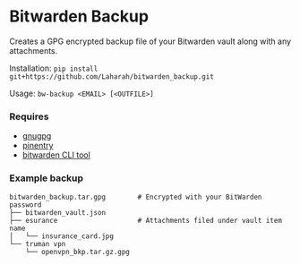 # Bitwarden Backup
Creates a GPG encrypted backup file of your Bitwarden vault along with any attachments.

Installation: `pip install git+https://github.com/Laharah/bitwarden_backup.git`

Usage: `bw-backup <EMAIL> [<OUTFILE>]`

### Requires 
* [gnugpg](https://gnupg.org/download/index.html#GnuPG)
* [pinentry](https://gnupg.org/download/index.html#pinentry) 
* [bitwarden CLI tool](https://bitwarden.com/help/article/cli/#download-and-install)

### Example backup
```
bitwarden_backup.tar.gpg        # Encrypted with your BitWarden password
├── bitwarden_vault.json
├── esurance                    # Attachments filed under vault item name
│   └── insurance_card.jpg
└── truman vpn
    └── openvpn_bkp.tar.gz.gpg
```


